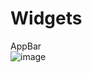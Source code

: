 <h1>Widgets</h1>

AppBar <br>![image](https://github.com/GabrielMouraKT/AppBar/assets/69040085/0626cb07-a3ba-42df-b155-ddedc88385c7)


